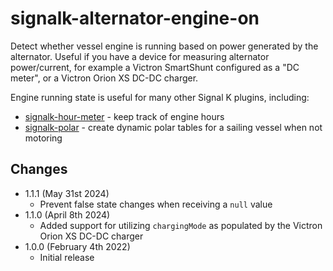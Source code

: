 # signalk-alternator-engine-on

Detect whether vessel engine is running based on power generated by the alternator. Useful if you have a device for measuring alternator power/current, for example a Victron SmartShunt configured as a "DC meter", or a Victron Orion XS DC-DC charger.

Engine running state is useful for many other Signal K plugins, including:

* [signalk-hour-meter](https://www.npmjs.com/package/signalk-hour-meter) - keep track of engine hours
* [signalk-polar](https://www.npmjs.com/package/signalk-polar) - create dynamic polar tables for a sailing vessel when not motoring

## Changes

* 1.1.1 (May 31st 2024)
  - Prevent false state changes when receiving a `null` value
* 1.1.0 (April 8th 2024)
  - Added support for utilizing `chargingMode` as populated by the Victron Orion XS DC-DC charger
* 1.0.0 (February 4th 2022)
  - Initial release
